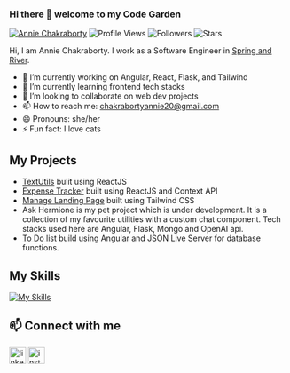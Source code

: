 ### Hi there 👋 welcome to my Code Garden

[![Annie Chakraborty](https://img.shields.io/badge/ANNIE-CHAKRABORTY-<COLOR>.svg)](https://shields.io/) ![Profile Views](https://komarev.com/ghpvc/?username=anniechakraborty&color=blue) ![Followers](https://img.shields.io/github/followers/anniechakraborty) ![Stars](https://img.shields.io/github/stars/anniechakraborty?label=Profile%20Stars&logo=Profile%20stars&logoColor=g) 

Hi, I am Annie Chakraborty. I work as a Software Engineer in [Spring and River](https://springandriver.com/). 

- 🔭 I’m currently working on Angular, React, Flask, and Tailwind
- 🌱 I’m currently learning frontend tech stacks
- 👯 I’m looking to collaborate on web dev projects
- 📫 How to reach me: chakrabortyannie20@gmail.com
- 😄 Pronouns: she/her
- ⚡ Fun fact: I love cats

## My Projects
- [TextUtils](https://github.com/anniechakraborty/textutils) bulit using ReactJS
- [Expense Tracker](https://github.com/anniechakraborty/expense-tracker) built using ReactJS and Context API
- [Manage Landing Page](https://github.com/anniechakraborty/manage-landing-page) built using Tailwind CSS
- Ask Hermione is my pet project which is under development. It is a collection of my favourite utilities with a custom chat component. Tech stacks used here are Angular, Flask, Mongo and OpenAI api.
- [To Do list](https://github.com/anniechakraborty/angularcrash_todolist) build using Angular and JSON Live Server for database functions.

## My Skills

[![My Skills](https://skillicons.dev/icons?i=js,html,css,angular,py,flask,tailwind,react)](https://skillicons.dev)

<!--
## Stats

![](https://github-readme-stats.vercel.app/api?username=anniechakraborty&hide_border=false&include_all_commits=true&count_private=true&theme=dracula&show_icons=true)
![](https://github-readme-streak-stats.herokuapp.com/?user=anniechakraborty&theme=light&hide_border=false)<br/>
![](https://github-readme-stats.vercel.app/api/top-langs/?username=anniechakraborty&&theme=light&hide_border=false&include_all_commits=true&count_private=true&layout=compact)

-->
## 📫 Connect with me

[<img src='https://cdn.jsdelivr.net/npm/simple-icons@3.0.1/icons/linkedin.svg' alt='linkedin' height='30'>](https://www.linkedin.com/in/annie-chakraborty/) 
[<img src='https://cdn.jsdelivr.net/npm/simple-icons@3.0.1/icons/instagram.svg' alt='instagram' height='30'>](https://www.instagram.com/tinybookishreviews/)  
<!--
**anniechakraborty/anniechakraborty** is a ✨ _special_ ✨ repository because its `README.md` (this file) appears on your GitHub profile.
-->

